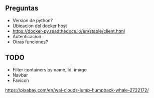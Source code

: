 ## Preguntas
- Version de python?
- Ubicacion del docker host
- https://docker-py.readthedocs.io/en/stable/client.html
- Autenticacion
- Otras funciones?

## TODO
- Filter containers by name, id, image
- Navbar
- Favicon

https://pixabay.com/en/wal-clouds-jump-humpback-whale-2722172/